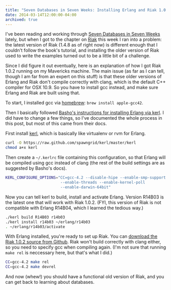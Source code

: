 ```yaml
---
title: "Seven Databases in Seven Weeks: Installing Erlang and Riak 1.0.2 on OSX 10.9"
date: 2014-03-14T12:00:00-04:00
archived: true
---
```


I've been reading and working through [Seven Databases in Seven Weeks](http://pragprog.com/book/rwdata/seven-databases-in-seven-weeks) lately, but when I got to the chapter on [Riak](http://basho.com/riak/) this week I ran into a problem: the latest version of Riak (1.4.8 as of right now) is different enough that I couldn't follow the book's tutorial, and installing the older version of Riak used to write the examples turned out to be a little bit of a challenge.

Since I did figure it out eventually, here is an explanation of how I got Riak 1.0.2 running on my Mavericks machine. The main issue (as far as I can tell, though I am far from an expert on this stuff) is that these older versions of Erlang and Riak don't compile correctly with clang, which is the default C++ compiler for OSX 10.9. So you have to install gcc instead, and make sure Erlang and Riak are built using that.

To start, I installed gcc via [homebrew](http://brew.sh/): `brew install apple-gcc42`.

Then I basically followed [Basho's instructions for installing Erlang via kerl](http://docs.basho.com/riak/1.3.0/tutorials/installation/Installing-Erlang/#Install-using-kerl). I did have to change a few things, so I've documented the whole process in this post, but most of this came from their docs.

First install [kerl](https://github.com/spawngrid/kerl), which is basically like virtualenv or rvm for Erlang.

```bash
curl -O https://raw.github.com/spawngrid/kerl/master/kerl
chmod a+x kerl
```

Then create a `~/.kerlrc` file containing this configuration, so that Erlang will be compiled using gcc instead of clang (the rest of the build settings are as suggested by Basho's docs).

```bash
KERL_CONFIGURE_OPTIONS="CC=gcc-4.2 --disable-hipe --enable-smp-support
                        --enable-threads --enable-kernel-poll
                        --enable-darwin-64bit"
```

Now you can tell kerl to build, install and activate Erlang. Version R14B03 is the latest one that will work with Riak 1.0.2. (FYI, this version of Riak is not compatible with Erlang R14B04, which I learned the tedious way.)

```bash
./kerl build R14B03 r14b03
./kerl install r14b03 ~/erlang/r14b03
. ~/erlang/r14b03/activate
```

With Erlang installed, you're ready to set up Riak. You can [download the Riak 1.0.2 source from Github](https://github.com/basho/riak/archive/riak-1.0.2.zip). Riak won't build correctly with clang either, so you need to specify gcc when compiling again. (I'm not sure that running `make rel` is neccessary here, but that's what I did.)

```bash
CC=gcc-4.2 make rel
CC=gcc-4.2 make devrel
```

And now (whew!) you should have a functional old version of Riak, and you can get back to learning about databases.
